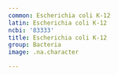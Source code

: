 ```yaml
---
common: Escherichia coli K-12
latin: Escherichia coli K-12
ncbi: '83333'
title: Escherichia coli K-12
group: Bacteria
image: .na.character

---
```

